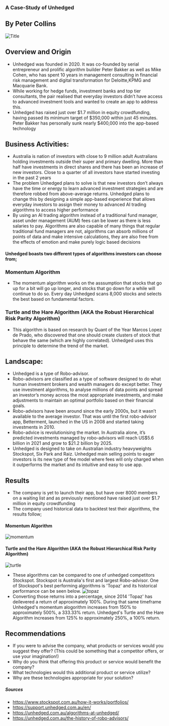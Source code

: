 ### A Case-Study of Unhedged
By Peter Collins
---
![Title](https://user-images.githubusercontent.com/96864058/154423071-7cb731af-65b1-4a4c-b51d-f145384d1827.png)
## Overview and Origin
* Unhedged was founded in 2020. It was co-founded by serial entrepreneur and prolific algorithm builder Peter Bakker as well as Mike Cohen, who has spent 10 years in management consulting in financial risk management and digital transformation for Deloitte,KPMG and  Macquarie Bank.
* While working for hedge funds, investment banks and top tier consultants, the pair realised that everyday investors didn’t have access to advanced investment tools and wanted to create an app to address this.
* Unhedged has raised just over $1.7 million in equity crowdfunding, having passed its minimum target of $350,000 within just 45 minutes. Peter Bakker has personally sunk nearly $400,000 into the app-based technology
## Business Activities:
* Australia is nation of investors with close to 9 million adult Australians holding investments outside their super and primary dwelling.
More than half have investments in direct shares and there has been an increase of new investors. Close to a quarter of all investors have started investing in the past 2 years 
* The problem Unhedged plans to solve is that new investors don’t always have the time or energy to learn advanced investment strategies and are therefore robbed from above-average returns. Unhedged plans to change this by designing a simple app-based experience that allows everyday investors to assign their money to advanced AI trading algorithms to access higher performance
* By using an AI trading algorithm instead of a traditional fund manager, asset under management (AUM) fees can be lower as there is less salaries to pay. Algorithms are also capable of many things that regular traditional fund managers are not, algorithms can absorb millions of points of data and make intensive calculations, they are also free from the effects of emotion and make purely logic based decisions
#### Unhedged boasts two different types of algorithms investors can choose from;
### Momentum Algorithm
* The momentum algorithm works on the asssumption that stocks that go up for a bit will go up longer, and stocks that go down for a while will continue to do so.
Every day Unhedged scans 8,000 stocks and selects the best based on fundamental factors.
### Turtle and the Hare Algorithm (AKA the Robust Hierarchical Risk Parity Algorithm)
* This algorithm is based on research by Quant of the Year Marcos Lopez de Prado, who discovered that one should create clusters of stock that behave the same (which are highly correlated). Unhedged uses this principle to determine the trend of the market.

## Landscape:
* Unhedged is a type of Robo-advisor.
* Robo-advisors are classified as a type of software designed to do what human investment brokers and wealth managers do except better. They use investment algorithms, to analyse millions of data points and spread an investor’s money across the most appropriate investments, and make adjustments to maintain an optimal portfolio based on their financial goals.
* Robo-advisors have been around since the early 2000s, but it wasn’t available to the average investor. That was until the first robo-advisor app,  Betterment, launched in the US in 2008 and started taking investments in 2010.
* Robo-advice is revolutionising the market. In Australia alone, it’s predicted investments managed by robo-advisors will reach US$5.6 billion in 2021 and grow to $21.2 billion by 2025.
* Unhedged is designed to take on Australian industry heavyweights Stockspot, Six Park and Raiz. Unhedged main selling points to eager investors is its new type of fee model where fees will only charged when it outperforms the market and its intuitive and easy to use app.
## Results
* The company is yet to launch their app, but have over 8000 members on a waiting list and as previously mentioned have raised just over $1.7 million in equity crowdfunding
* The company used historical data to backtest test their algorithms, the results follow;
#### Momentum Algorithm
![momentum](https://user-images.githubusercontent.com/96864058/154419044-f758f733-527a-4244-bda7-dac232102630.JPG)
#### Turtle and the Hare Algorithm (AKA the Robust Hierarchical Risk Parity Algorithm)
![turtle](https://user-images.githubusercontent.com/96864058/154419063-d556a399-f406-4984-82ac-ac6ad5eee7f5.JPG)
* These algorithms can be compared to one of unhedged competitors Stockspot. Stockspot is Australia's first and largest Robo-advisor. One of Stockspot's best performing algorithms is 'Topaz' and its historical performance can be seen below.
![topaz](https://user-images.githubusercontent.com/96864058/154419838-b08a3c09-678f-4eaf-962d-d92be33c2b24.JPG)
* Converting those returns into a percentage, since 2014 'Topaz' has deilevered a return of approximately 100%. During that same timeframe Unhedged's momentum alogorithm increases from 150% to approximately 500%, a 333.33% return. Unhedged's Turtle and the Hare Algorithm increases from 125% to approximately 250%, a 100% return.


## Recommendations
* If you were to advise the company, what products or services would you suggest they offer?
(This could be something that a competitor offers, or use your imagination!)
* Why do you think that offering this product or service would benefit the company?
* What technologies would this additional product or service utilize?
* Why are these technologies appropriate for your solution?

##### Sources
* https://www.stockspot.com.au/how-it-works/portfolios/
* https://support.unhedged.com.au/en/
* https://unhedged.com.au/algorithms-at-unhedged/
* https://unhedged.com.au/the-history-of-robo-advisors/
